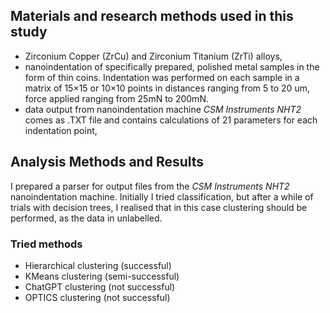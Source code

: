 ## Materials and research methods used in this study

- Zirconium Copper (ZrCu) and Zirconium Titanium (ZrTi) alloys,
- nanoindentation of specifically prepared, polished metal samples in the form
  of thin coins. Indentation was performed on each sample in a matrix of 15×15
  or 10×10 points in distances ranging from 5 to 20 um, force applied ranging
  from 25mN to 200mN.
- data output from nanoindentation machine *CSM Instruments NHT2* comes as .TXT
  file and contains calculations of 21 parameters for each indentation point,

## Analysis Methods and Results

I prepared a parser for output files from the *CSM Instruments NHT2*
nanoindentation machine. Initially I tried classification, but after a while of
trials with decision trees, I realised that in this case clustering should be
performed, as the data in unlabelled.

### Tried methods

- Hierarchical clustering (successful)
- KMeans clustering (semi-successful)
- ChatGPT clustering (not successful)
- OPTICS clustering (not successful)
